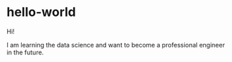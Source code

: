 # hello-world
Hi!

I am learning the data science and want to become a professional engineer in the future.

